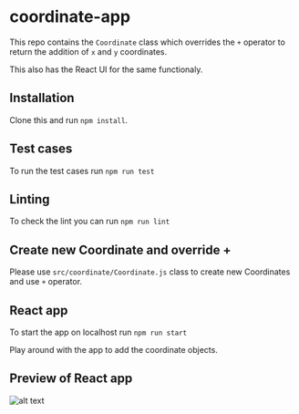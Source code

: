 # coordinate-app
This repo contains the `Coordinate` class which overrides the `+` operator to return the addition of `x` and `y` coordinates.

This also has the React UI for the same functionaly.

## Installation

Clone this and run `npm install`.

## Test cases
To run the test cases run `npm run test`

## Linting
To check the lint you can run `npm run lint`

## Create new Coordinate and override +
 
Please use `src/coordinate/Coordinate.js` class to create new Coordinates and use `+` operator.

## React app
To start the app on localhost run `npm run start`

Play around with the app to add the coordinate objects.

## Preview of React app
![alt text](https://i.imgur.com/9y36EO4.png "Logo Title Text 1")

